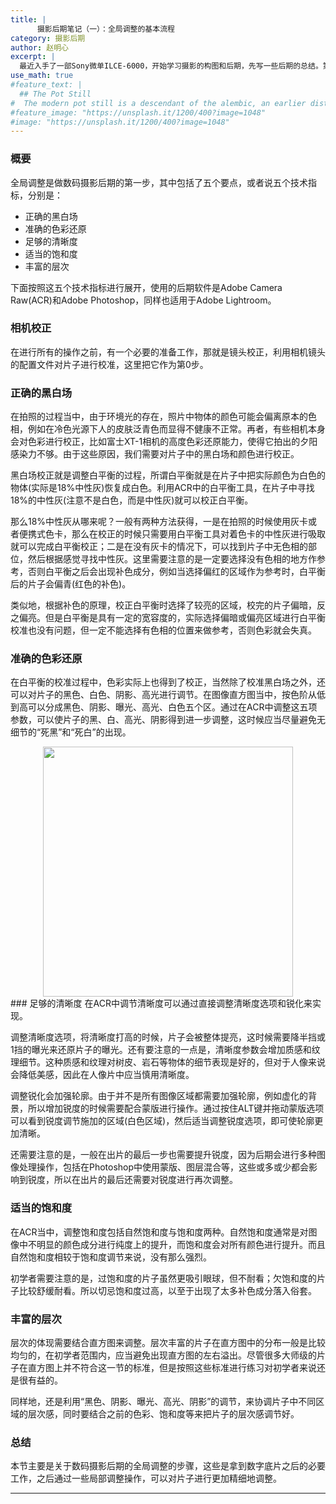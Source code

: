 ```yaml
---
title: |
      摄影后期笔记（一）：全局调整的基本流程
category: 摄影后期
author: 赵明心
excerpt: |
  最近入手了一部Sony微单ILCE-6000，开始学习摄影的构图和后期，先写一些后期的总结。第一篇是关于全局调整的，内容来自于李涛老师的《简单摄影后期高高手》视频课程。
use_math: true
#feature_text: |
  ## The Pot Still
#  The modern pot still is a descendant of the alembic, an earlier distillation device
#feature_image: "https://unsplash.it/1200/400?image=1048"
#image: "https://unsplash.it/1200/400?image=1048"
---
```

### 概要
全局调整是做数码摄影后期的第一步，其中包括了五个要点，或者说五个技术指标，分别是：
- 正确的黑白场
- 准确的色彩还原
- 足够的清晰度
- 适当的饱和度
- 丰富的层次

下面按照这五个技术指标进行展开，使用的后期软件是Adobe Camera Raw(ACR)和Adobe Photoshop，同样也适用于Adobe Lightroom。
### 相机校正
在进行所有的操作之前，有一个必要的准备工作，那就是镜头校正，利用相机镜头的配置文件对片子进行校准，这里把它作为第0步。

### 正确的黑白场
在拍照的过程当中，由于环境光的存在，照片中物体的颜色可能会偏离原本的色相，例如在冷色光源下人的皮肤泛青色而显得不健康不正常。再者，有些相机本身会对色彩进行校正，比如富士XT-1相机的高度色彩还原能力，使得它拍出的夕阳感染力不够。由于这些原因，我们需要对片子中的黑白场和颜色进行校正。

黑白场校正就是调整白平衡的过程，所谓白平衡就是在片子中把实际颜色为白色的物体(实际是18%中性灰)恢复成白色。利用ACR中的白平衡工具，在片子中寻找18%的中性灰(注意不是白色，而是中性灰)就可以校正白平衡。

那么18%中性灰从哪来呢？一般有两种方法获得，一是在拍照的时候使用灰卡或者便携式色卡，那么在校正的时候只需要用白平衡工具对着色卡的中性灰进行吸取就可以完成白平衡校正；二是在没有灰卡的情况下，可以找到片子中无色相的部位，然后根据感觉寻找中性灰。这里需要注意的是一定要选择没有色相的地方作参考，否则白平衡之后会出现补色成分，例如当选择偏红的区域作为参考时，白平衡后的片子会偏青(红色的补色)。

类似地，根据补色的原理，校正白平衡时选择了较亮的区域，校完的片子偏暗，反之偏亮。但是白平衡是具有一定的宽容度的，实际选择偏暗或偏亮区域进行白平衡校准也没有问题，但一定不能选择有色相的位置来做参考，否则色彩就会失真。

### 准确的色彩还原
在白平衡的校准过程中，色彩实际上也得到了校正，当然除了校准黑白场之外，还可以对片子的黑色、白色、阴影、高光进行调节。在图像直方图当中，按色阶从低到高可以分成黑色、阴影、曝光、高光、白色五个区。通过在ACR中调整这五项参数，可以使片子的黑、白、高光、阴影得到进一步调整，这时候应当尽量避免无细节的“死黑”和“死白”的出现。

<center>
<img src="http://wx3.sinaimg.cn/mw690/41f56ddcly1fnxx2stwioj20vp0jkta3.jpg" width="400px">
</center>
### 足够的清晰度
在ACR中调节清晰度可以通过直接调整清晰度选项和锐化来实现。

调整清晰度选项，将清晰度打高的时候，片子会被整体提亮，这时候需要降半挡或1挡的曝光来还原片子的曝光。还有要注意的一点是，清晰度参数会增加质感和纹理细节。这种质感和纹理对树皮、岩石等物体的细节表现是好的，但对于人像来说会降低美感，因此在人像片中应当慎用清晰度。

调整锐化会加强轮廓。由于并不是所有图像区域都需要加强轮廓，例如虚化的背景，所以增加锐度的时候需要配合蒙版进行操作。通过按住ALT键并拖动蒙版选项可以看到锐度调节施加的区域(白色区域)，然后适当调整锐度选项，即可使轮廓更加清晰。

还需要注意的是，一般在出片的最后一步也需要提升锐度，因为后期会进行多种图像处理操作，包括在Photoshop中使用蒙版、图层混合等，这些或多或少都会影响到锐度，所以在出片的最后还需要对锐度进行再次调整。
### 适当的饱和度
在ACR当中，调整饱和度包括自然饱和度与饱和度两种。自然饱和度通常是对图像中不明显的颜色成分进行纯度上的提升，而饱和度会对所有颜色进行提升。而且自然饱和度相较于饱和度调节来说，没有那么强烈。

初学者需要注意的是，过饱和度的片子虽然更吸引眼球，但不耐看；欠饱和度的片子比较舒缓耐看。所以切忌饱和度过高，以至于出现了太多补色成分落入俗套。

### 丰富的层次
层次的体现需要结合直方图来调整。层次丰富的片子在直方图中的分布一般是比较均匀的，在初学者范围内，应当避免出现直方图的左右溢出。尽管很多大师级的片子在直方图上并不符合这一节的标准，但是按照这些标准进行练习对初学者来说还是很有益的。

同样地，还是利用“黑色、阴影、曝光、高光、阴影”的调节，来协调片子中不同区域的层次感，同时要结合之前的色彩、饱和度等来把片子的层次感调节好。

### 总结
本节主要是关于数码摄影后期的全局调整的步骤，这些是拿到数字底片之后的必要工作，之后通过一些局部调整操作，可以对片子进行更加精细地调整。

---